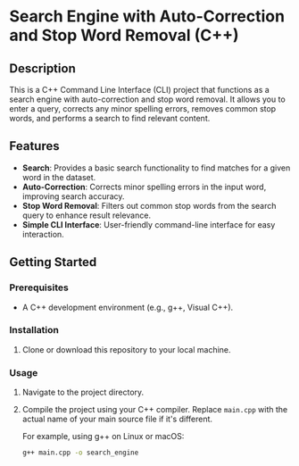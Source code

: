 # Search Engine with Auto-Correction and Stop Word Removal (C++)

## Description
This is a C++ Command Line Interface (CLI) project that functions as a search engine with auto-correction and stop word removal. It allows you to enter a query, corrects any minor spelling errors, removes common stop words, and performs a search to find relevant content.

## Features
- **Search**: Provides a basic search functionality to find matches for a given word in the dataset.
- **Auto-Correction**: Corrects minor spelling errors in the input word, improving search accuracy.
- **Stop Word Removal**: Filters out common stop words from the search query to enhance result relevance.
- **Simple CLI Interface**: User-friendly command-line interface for easy interaction.

## Getting Started

### Prerequisites
- A C++ development environment (e.g., g++, Visual C++).

### Installation
1. Clone or download this repository to your local machine.

### Usage
1. Navigate to the project directory.

2. Compile the project using your C++ compiler. Replace `main.cpp` with the actual name of your main source file if it's different.

   For example, using g++ on Linux or macOS:
   ```bash
   g++ main.cpp -o search_engine
